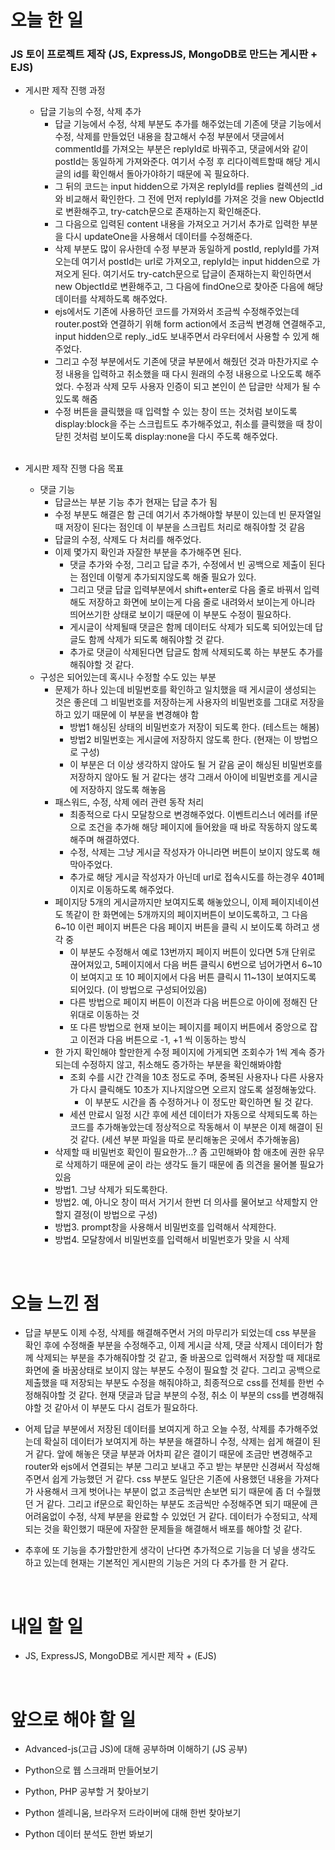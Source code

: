 # 오늘 한 일

### JS 토이 프로젝트 제작 (JS, ExpressJS, MongoDB로 만드는 게시판 + EJS)

- 게시판 제작 진행 과정

  - 답글 기능의 수정, 삭제 추가
    - 답글 기능에서 수정, 삭제 부분도 추가를 해주었는데 기존에 댓글 기능에서 수정, 삭제를 만들었던 내용을 참고해서 수정 부분에서 댓글에서 commentId를 가져오는 부분은 replyId로 바꿔주고, 댓글에서와 같이 postId는 동일하게 가져와준다. 여기서 수정 후 리다이렉트할때 해당 게시글의 id를 확인해서 돌아가야하기 때문에 꼭 필요하다.
    - 그 뒤의 코드는 input hidden으로 가져온 replyId를 replies 컬렉션의 _id와 비교해서 확인한다. 그 전에 먼저 replyId를 가져온 것을 new ObjectId로 변환해주고, try-catch문으로 존재하는지 확인해준다.
    - 그 다음으로 입력된 content 내용을 가져오고 거기서 추가로 입력한 부분을 다시 updateOne을 사용해서 데이터를 수정해준다.
    - 삭제 부분도 많이 유사한데 수정 부분과 동일하게 postId, replyId를 가져오는데 여기서 postId는 url로 가져오고, replyId는 input hidden으로 가져오게 된다. 여기서도 try-catch문으로 답글이 존재하는지 확인하면서 new ObjectId로 변환해주고, 그 다음에 findOne으로 찾아준 다음에 해당 데이터를 삭제하도록 해주었다.
    - ejs에서도 기존에 사용하던 코드를 가져와서 조금씩 수정해주었는데 router.post와 연결하기 위해 form action에서 조금씩 변경해 연결해주고, input hidden으로 reply._id도 보내주면서 라우터에서 사용할 수 있게 해주었다.
    - 그리고 수정 부분에서도 기존에 댓글 부분에서 해줬던 것과 마찬가지로 수정 내용을 입력하고 취소했을 때 다시 원래의 수정 내용으로 나오도록 해주었다. 수정과 삭제 모두 사용자 인증이 되고 본인이 쓴 답글만 삭제가 될 수 있도록 해줌
    - 수정 버튼을 클릭했을 때 입력할 수 있는 창이 뜨는 것처럼 보이도록 display:block을 주는 스크립트도 추가해주었고, 취소를 클릭했을 때 창이 닫힌 것처럼 보이도록 display:none을 다시 주도록 해주었다.

  <br />

- 게시판 제작 진행 다음 목표

  - 댓글 기능
    - 답글쓰는 부분 기능 추가 현재는 답글 추가 됨
    - 수정 부분도 해결은 함 근데 여기서 추가해야할 부분이 있는데 빈 문자열일 때 저장이 된다는 점인데 이 부분을 스크립트 처리로 해줘야할 것 같음
    - 답글의 수정, 삭제도 다 처리를 해주었다.
    - 이제 몇가지 확인과 자잘한 부분을 추가해주면 된다.
      - 댓글 추가와 수정, 그리고 답글 추가, 수정에서 빈 공백으로 제출이 된다는 점인데 이렇게 추가되지않도록 해줄 필요가 있다.
      - 그리고 댓글 답글 입력부분에서 shift+enter로 다음 줄로 바꿔서 입력해도 저장하고 화면에 보이는게 다음 줄로 내려와서 보이는게 아니라 띄어쓰기한 상태로 보이기 때문에 이 부분도 수정이 필요하다.
      - 게시글이 삭제될때 댓글은 함께 데이터도 삭제가 되도록 되어있는데 답글도 함께 삭제가 되도록 해줘야할 것 같다.
      - 추가로 댓글이 삭제된다면 답글도 함께 삭제되도록 하는 부분도 추가를 해줘야할 것 같다.
  - 구성은 되어있는데 혹시나 수정할 수도 있는 부분
    - 문제가 하나 있는데 비밀번호를 확인하고 일치했을 때 게시글이 생성되는 것은 좋은데 그 비밀번호를 저장하는게 사용자의 비밀번호를 그대로 저장을 하고 있기 때문에 이 부분을 변경해야 함
      - 방법1 해싱된 상태의 비밀번호가 저장이 되도록 한다. (테스트는 해봄)
      - 방법2 비밀번호는 게시글에 저장하지 않도록 한다. (현재는 이 방법으로 구성)
      - 이 부분은 더 이상 생각하지 않아도 될 거 같음 굳이 해싱된 비밀번호를 저장하지 않아도 될 거 같다는 생각 그래서 아이에 비밀번호를 게시글에 저장하지 않도록 해놓음
    - 패스워드, 수정, 삭제 에러 관련 동작 처리
      - 최종적으로 다시 모달창으로 변경해주었다. 이벤트리스너 에러를 if문으로 조건을 추가해 해당 페이지에 들어왔을 때 바로 작동하지 않도록 해주며 해결하였다.
      - 수정, 삭제는 그냥 게시글 작성자가 아니라면 버튼이 보이지 않도록 해 막아주었다.
      - 추가로 해당 게시글 작성자가 아닌데 url로 접속시도를 하는경우 401페이지로 이동하도록 해주었다.
    - 페이지당 5개의 게시글까지만 보여지도록 해놓았으니, 이제 페이지네이션도 똑같이 한 화면에는 5개까지의 페이지버튼이 보이도록하고, 그 다음 6~10 이런 페이지 버튼은 다음 페이지 버튼을 클릭 시 보이도록 하려고 생각 중
      - 이 부분도 수정해서 예로 13번까지 페이지 버튼이 있다면 5개 단위로 끊어져있고, 5페이지에서 다음 버튼 클릭시 6번으로 넘어가면서 6~10이 보여지고 또 10 페이지에서 다음 버튼 클릭시 11~13이 보여지도록 되어있다. (이 방법으로 구성되어있음)
      - 다른 방법으로 페이지 버튼이 이전과 다음 버튼으로 아이에 정해진 단위대로 이동하는 것
      - 또 다른 방법으로 현재 보이는 페이지를 페이지 버튼에서 중앙으로 잡고 이전과 다음 버튼으로 -1, +1 씩 이동하는 방식
    - 한 가지 확인해야 할만한게 수정 페이지에 가게되면 조회수가 1씩 계속 증가되는데 수정하지 않고, 취소해도 증가하는 부분을 확인해봐야함
      - 조회 수를 시간 간격을 10초 정도로 주며, 중복된 사용자나 다른 사용자가 다시 클릭해도 10초가 지나지않으면 오르지 않도록 설정해놓았다.
        - 이 부분도 시간을 좀 수정하거나 이 정도만 확인하면 될 것 같다.
      - 세션 만료시 일정 시간 후에 세션 데이터가 자동으로 삭제되도록 하는 코드를 추가해놓았는데 정상적으로 작동해서 이 부분은 이제 해결이 된 것 같다. (세션 부분 파일을 따로 분리해놓은 곳에서 추가해놓음)
    - 삭제할 때 비밀번호 확인이 필요한가...? 좀 고민해봐야 함 애초에 권한 유무로 삭제하기 때문에 굳이 라는 생각도 들기 때문에 좀 의견을 물어볼 필요가 있음
    - 방법1. 그냥 삭제가 되도록한다.
    - 방법2. 예, 아니오 창이 떠서 거기서 한번 더 의사를 물어보고 삭제할지 안할지 결정(이 방법으로 구성)
    - 방법3. prompt창을 사용해서 비밀번호를 입력해서 삭제한다.
    - 방법4. 모달창에서 비밀번호를 입력해서 비밀번호가 맞을 시 삭제

<br />

# 오늘 느낀 점

- 답글 부분도 이제 수정, 삭제를 해결해주면서 거의 마무리가 되었는데 css 부분을 확인 후에 수정해줄 부분을 수정해주고, 이제 게시글 삭제, 댓글 삭제시 데이터가 함께 삭제되는 부분을 추가해줘야할 것 같고, 줄 바꿈으로 입력해서 저장할 때 제대로 화면에 줄 바꿈상태로 보이지 않는 부분도 수정이 필요할 것 같다. 그리고 공백으로 제출했을 때 저장되는 부분도 수정을 해줘야하고, 최종적으로 css를 전체를 한번 수정해줘야할 것 같다. 현재 댓글과 답글 부분의 수정, 취소 이 부분의 css를 변경해줘야할 것 같아서 이 부분도 다시 검토가 필요하다.

- 어제 답글 부분에서 저장된 데이터를 보여지게 하고 오늘 수정, 삭제를 추가해주었는데 확실히 데이터가 보여지게 하는 부분을 해결하니 수정, 삭제는 쉽게 해결이 된 거 같다. 앞에 해놓은 댓글 부분과 어차피 같은 결이기 때문에 조금만 변경해주고 router와 ejs에서 연결되는 부분 그리고 보내고 주고 받는 부분만 신경써서 작성해주면서 쉽게 가능했던 거 같다. css 부분도 일단은 기존에 사용했던 내용을 가져다가 사용해서 크게 벗어나는 부분이 없고 조금씩만 손보면 되기 때문에 좀 더 수월했던 거 같다. 그리고 if문으로 확인하는 부분도 조금씩만 수정해주면 되기 때문에 큰 어려움없이 수정, 삭제 부분을 완료할 수 있었던 거 같다. 데이터가 수정되고, 삭제 되는 것을 확인했기 때문에 자잘한 문제들을 해결해서 배포를 해야할 것 같다.

- 추후에 또 기능을 추가할만한게 생각이 난다면 추가적으로 기능을 더 넣을 생각도 하고 있는데 현재는 기본적인 게시판의 기능은 거의 다 추가를 한 거 같다.

<br />

# 내일 할 일

- JS, ExpressJS, MongoDB로 게시판 제작 + (EJS)

<br />

# 앞으로 해야 할 일

- Advanced-js(고급 JS)에 대해 공부하며 이해하기 (JS 공부)

- Python으로 웹 스크래퍼 만들어보기

- Python, PHP 공부할 거 찾아보기

- Python 셀레니움, 브라우저 드라이버에 대해 한번 찾아보기

- Python 데이터 분석도 한번 봐보기
